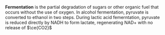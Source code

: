 **Fermentation** is the partial degradation of sugars or other organic fuel that occurs without the use of oxygen. In alcohol fermentation, pyruvate is converted to ethanol in two steps. During lactic acid femerntation, pyruvate is reduced directly by NADH to form lactate, regenerating NAD+ with no release of $\ce{CO2}$